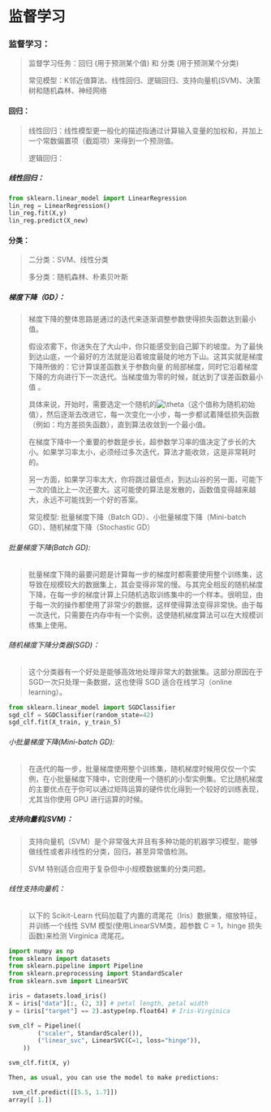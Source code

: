 # 监督学习


### 监督学习：

> 监督学习任务：回归 (用于预测某个值)  和 分类 (用于预测某个分类)
>
> 常见模型：K邻近值算法、线性回归、逻辑回归、支持向量机(SVM)、决策树和随机森林、神经网络

#### 回归：

> 线性回归：线性模型更一般化的描述指通过计算输入变量的加权和，并加上一个常数偏置项（截距项）来得到一个预测值。
>
> 逻辑回归：

##### 线性回归：

>

```python
from sklearn.linear_model import LinearRegression
lin_reg = LinearRegression()
lin_reg.fit(X,y)
lin_reg.predict(X_new)
```



#### 分类：

> 二分类：SVM、线性分类
>
> 多分类：随机森林、朴素贝叶斯

##### 梯度下降（GD）：

> 梯度下降的整体思路是通过的迭代来逐渐调整参数使得损失函数达到最小值。
>
> 假设浓雾下，你迷失在了大山中，你只能感受到自己脚下的坡度。为了最快到达山底，一个最好的方法就是沿着坡度最陡的地方下山。这其实就是梯度下降所做的：它计算误差函数关于参数向量                 的局部梯度，同时它沿着梯度下降的方向进行下一次迭代。当梯度值为零的时候，就达到了误差函数最小值 。
>
> 具体来说，开始时，需要选定一个随机的![\theta](https://hand2st.apachecn.org/images/tex-2554a2bb846cffd697389e5dc8912759.gif)（这个值称为随机初始值），然后逐渐去改进它，每一次变化一小步，每一步都试着降低损失函数（例如：均方差损失函数），直到算法收敛到一个最小值。
>
> 在梯度下降中一个重要的参数是步长，超参数学习率的值决定了步长的大小。如果学习率太小，必须经过多次迭代，算法才能收敛，这是非常耗时的。
>
> 另一方面，如果学习率太大，你将跳过最低点，到达山谷的另一面，可能下一次的值比上一次还要大。这可能使的算法是发散的，函数值变得越来越大，永远不可能找到一个好的答案。
>
> 常见模型: 批量梯度下降（Batch GD）、小批量梯度下降（Mini-batch GD）、随机梯度下降（Stochastic GD）

###### 批量梯度下降(Batch GD):

> 批量梯度下降的最要问题是计算每一步的梯度时都需要使用整个训练集，这导致在规模较大的数据集上，其会变得非常的慢。与其完全相反的随机梯度下降，在每一步的梯度计算上只随机选取训练集中的一个样本。很明显，由于每一次的操作都使用了非常少的数据，这样使得算法变得非常快。由于每一次迭代，只需要在内存中有一个实例，这使随机梯度算法可以在大规模训练集上使用。

###### 随机梯度下降分类器(SGD)：

> 这个分类器有一个好处是能够高效地处理非常大的数据集。这部分原因在于SGD一次只处理一条数据，这也使得 SGD 适合在线学习（online learning）。

```python
from sklearn.linear_model import SGDClassifier
sgd_clf = SGDClassifier(random_state=42)
sgd_clf.fit(X_train, y_train_5)
```

###### 小批量梯度下降(Mini-batch GD):

> 在迭代的每一步，批量梯度使用整个训练集，随机梯度时候用仅仅一个实例，在小批量梯度下降中，它则使用一个随机的小型实例集。它比随机梯度的主要优点在于你可以通过矩阵运算的硬件优化得到一个较好的训练表现，尤其当你使用 GPU 进行运算的时候。

##### 支持向量机(SVM)：

> 支持向量机（SVM）是个非常强大并且有多种功能的机器学习模型，能够做线性或者非线性的分类，回归，甚至异常值检测。
>
> SVM 特别适合应用于复杂但中小规模数据集的分类问题。

###### 线性支持向量机：

> 以下的 Scikit-Learn 代码加载了内置的鸢尾花（Iris）数据集，缩放特征，并训练一个线性 SVM 模型(使用LinearSVM类，超参数 C = 1，hinge 损失函数)来检测 Virginica 鸢尾花。

```python
import numpy as np
from sklearn import datasets
from sklearn.pipeline import Pipeline
from sklearn.preprocessing import StandardScaler
from sklearn.svm import LinearSVC

iris = datasets.load_iris()
X = iris["data"][:, (2, 3)] # petal length, petal width
y = (iris["target"] == 2).astype(np.float64) # Iris-Virginica

svm_clf = Pipeline((
        ("scaler", StandardScaler()),
        ("linear_svc", LinearSVC(C=1, loss="hinge")),
    ))

svm_clf.fit(X, y)

Then, as usual, you can use the model to make predictions:

 svm_clf.predict([[5.5, 1.7]])
array([ 1.])
```


